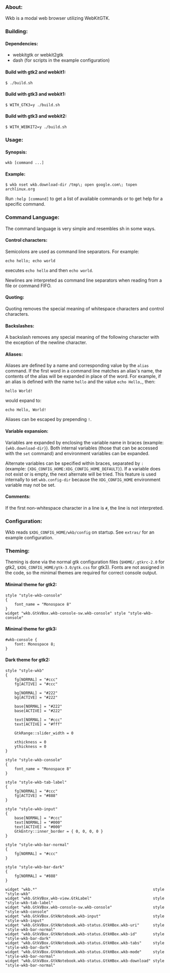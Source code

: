 ### About:

Wkb is a modal web browser utilizing WebKitGTK.

### Building:

#### Dependencies:

* webkitgtk or webkit2gtk
* dash (for scripts in the example configuration)

#### Build with gtk2 and webkit1:

	$ ./build.sh

#### Build with gtk3 and webkit1:

	$ WITH_GTK3=y ./build.sh

#### Build with gtk3 and webkit2:

	$ WITH_WEBKIT2=y ./build.sh

### Usage:

#### Synopsis:

	wkb [command ...]

#### Example:

	$ wkb nset wkb.download-dir /tmp\; open google.com\; topen archlinux.org

Run `:help [command]` to get a list of available commands or to get help for a specific command.

### Command Language:

The command language is very simple and resembles sh in some ways.

#### Control characters:

Semicolons are used as command line separators. For example:

	echo hello; echo world

executes `echo hello` and then `echo world`.

Newlines are interpreted as command line separators when reading from a file or command FIFO.

#### Quoting:

Quoting removes the special meaning of whitespace characters and control characters.

#### Backslashes:

A backslash removes any special meaning of the following character with the exception of the newline character.

#### Aliases:

Aliases are defined by a name and corresponding value by the `alias` command. If the first word in a command line matches an alias's name, the contents of the alias will be expanded in place of the word. For example, if an alias is defined with the name `hello` and the value `echo Hello,`, then:

	hello World!

would expand to:

	echo Hello, World!

Aliases can be escaped by prepending `!`.

#### Variable expansion:

Variables are expanded by enclosing the variable name in braces (example: `{wkb.download-dir}`). Both internal variables (those that can be accessed with the `set` command) and environment variables can be expanded.

Alternate variables can be specified within braces, separated by `:` (example: `{XDG_CONFIG_HOME:XDG_CONFIG_HOME_DEFAULT}`). If a variable does not exist or is empty, the next alternate will be tried. This feature is used internally to set `wkb.config-dir` because the `XDG_CONFIG_HOME` environment variable may not be set.

#### Comments:

If the first non-whitespace character in a line is `#`, the line is not interpreted.

### Configuration:

Wkb reads `$XDG_CONFIG_HOME/wkb/config` on startup. See `extras/` for an example configuration.

### Theming:

Theming is done via the normal gtk configuration files (`$HOME/.gtkrc-2.0` for gtk2, `$XDG_CONFIG_HOME/gtk-3.0/gtk.css` for gtk3). Fonts are not assigned in the code, so the minimal themes are required for correct console output.

#### Minimal theme for gtk2:

	style "style-wkb-console"
	{
		font_name = "Monospace 8"
	}
	widget "wkb.GtkVBox.wkb-console-sw.wkb-console" style "style-wkb-console"

#### Minimal theme for gtk3:

	#wkb-console {
		font: Monospace 8;
	}

#### Dark theme for gtk2:

	style "style-wkb"
	{
		fg[NORMAL] = "#ccc"
		fg[ACTIVE] = "#ccc"
	
		bg[NORMAL] = "#222"
		bg[ACTIVE] = "#222"
	
		base[NORMAL] = "#222"
		base[ACTIVE] = "#222"
	
		text[NORMAL] = "#ccc"
		text[ACTIVE] = "#fff"
	
		GtkRange::slider_width = 0
	
		xthickness = 0
		ythickness = 0
	}
	
	style "style-wkb-console"
	{
		font_name = "Monospace 8"
	}
	
	style "style-wkb-tab-label"
	{
		fg[NORMAL] = "#ccc"
		fg[ACTIVE] = "#888"
	}
	
	style "style-wkb-input"
	{
		base[NORMAL] = "#ccc"
		text[NORMAL] = "#000"
		text[ACTIVE] = "#000"
		GtkEntry::inner_border = { 0, 0, 0, 0 }
	}
	
	style "style-wkb-bar-normal"
	{
		fg[NORMAL] = "#ccc"
	}
	
	style "style-wkb-bar-dark"
	{
		fg[NORMAL] = "#888"
	}
	
	widget "wkb.*"                                                   style "style-wkb"
	widget "wkb.GtkVBox.wkb-view.GtkLabel"                           style "style-wkb-tab-label"
	widget "wkb.GtkVBox.wkb-console-sw.wkb-console"                  style "style-wkb-console"
	widget "wkb.GtkVBox.GtkNotebook.wkb-input"                       style "style-wkb-input"
	widget "wkb.GtkVBox.GtkNotebook.wkb-status.GtkHBox.wkb-uri"      style "style-wkb-bar-normal"
	widget "wkb.GtkVBox.GtkNotebook.wkb-status.GtkHBox.wkb-id"       style "style-wkb-bar-dark"
	widget "wkb.GtkVBox.GtkNotebook.wkb-status.GtkHBox.wkb-tabs"     style "style-wkb-bar-dark"
	widget "wkb.GtkVBox.GtkNotebook.wkb-status.GtkHBox.wkb-mode"     style "style-wkb-bar-normal"
	widget "wkb.GtkVBox.GtkNotebook.wkb-status.GtkHBox.wkb-download" style "style-wkb-bar-normal"
